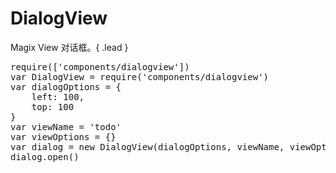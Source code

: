# DialogView

Magix View 对话框。{ .lead }

<pre>
require(['components/dialogview'])
var DialogView = require('components/dialogview')
var dialogOptions = {
    left: 100,
    top: 100
}
var viewName = 'todo'
var viewOptions = {}
var dialog = new DialogView(dialogOptions, viewName, viewOptions)
dialog.open()
</pre>
